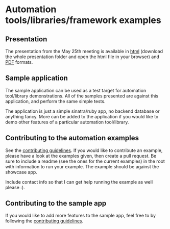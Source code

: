 # Automation tools/libraries/framework examples

## Presentation
The presentation from the May 25th meeting is available in [html](https://github.com/cmcneal/automation_showcase_app/tree/master/example_automation_scripts/presentation/SQDG_May_25_2017_Automation_Showcase.html#/) (download the whole presentation folder and open the html file in your browser) and [PDF](https://github.com/cmcneal/automation_showcase_app/tree/master/example_automation_scripts/presentation/SQDG_May_25_2017_Automation_Showcase.pdf) formats.

## Sample application
The sample application can be used as a test target for automation tool/library demonstrations. All of the samples presented are against this application, and perform the same simple tests.

The application is just a simple sinatra/ruby app, no backend database or anything fancy. More can be added to the application if you would like to demo other features of a particular automation tool/library.

## Contributing to the automation examples
See the [contributing guidelines](contributing.md).
If you would like to contribute an example, please have a look at the examples given, then create a pull request. Be sure to include a readme (see the ones for the current examples) in the root with information to run your example.
The example should be against the showcase app.

Include contact info so that I can get help running the example as well please :).

## Contributing to the sample app
If you would like to add more features to the sample app, feel free to by following the  [contributing guidelines](contributing.md).
